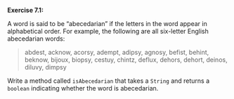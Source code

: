 **Exercise 7.1:**


A word is said to be “abecedarian” if the letters in the word appear in alphabetical order.
For example, the following are all six-letter English abecedarian words:



> abdest, acknow, acorsy, adempt, adipsy, agnosy, befist, behint, 
> beknow, bijoux, biopsy, cestuy, chintz, deflux, dehors, dehort, 
> deinos, diluvy, dimpsy 


Write a method called `isAbecedarian` that takes a `String` and returns a `boolean` indicating whether the word is abecedarian.